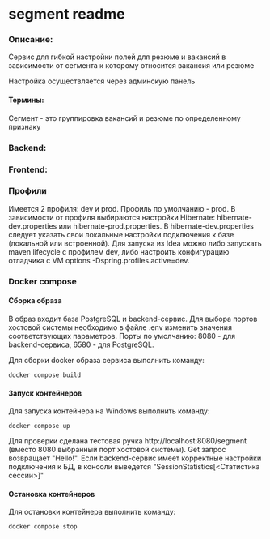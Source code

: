 # segment readme

### Описание:

Сервис для гибкой настройки полей для резюме и вакансий в зависимости от сегмента к которому относится вакансия или резюме

Настройка осуществляется через админскую панель

#### Термины:

Сегмент - это группировка вакансий и резюме по определенному признаку

### Backend:

### Frontend:

### Профили

Имеется 2 профиля: dev и prod. Профиль по умолчанию - prod.
В зависимости от профиля выбираются настройки Hibernate:
hibernate-dev.properties или hibernate-prod.properties.
В hibernate-dev.properties следует указать свои локальные настройки
подключения к базе (локальной или встроенной). Для запуска из Idea можно
либо запускать maven lifecycle с профилем dev, либо настроить конфигурацию
отладчика с VM options -Dspring.profiles.active=dev.

### Docker compose

#### Сборка образа

В образ входит база PostgreSQL и backend-сервис. Для выбора портов хостовой
системы необходимо в файле .env изменить значения соответствующих параметров.
Порты по умолчанию: 8080 - для backend-сервиса, 6580 - для PostgreSQL.

Для сборки docker образа сервиса выполнить команду:

    docker compose build

#### Запуск контейнеров

Для запуска контейнера на Windows выполнить команду:

    docker compose up

Для проверки сделана тестовая ручка http://localhost:8080/segment
(вместо 8080 выбранный порт хостовой системы). Get запрос возвращает "Hello!".
Если backend-сервис имеет корректные настройки подключения к БД, в консоли
выведется "SessionStatistics[<Статистика сессии>]"

#### Остановка контейнеров

Для остановки контейнера выполнить команду:

    docker compose stop

